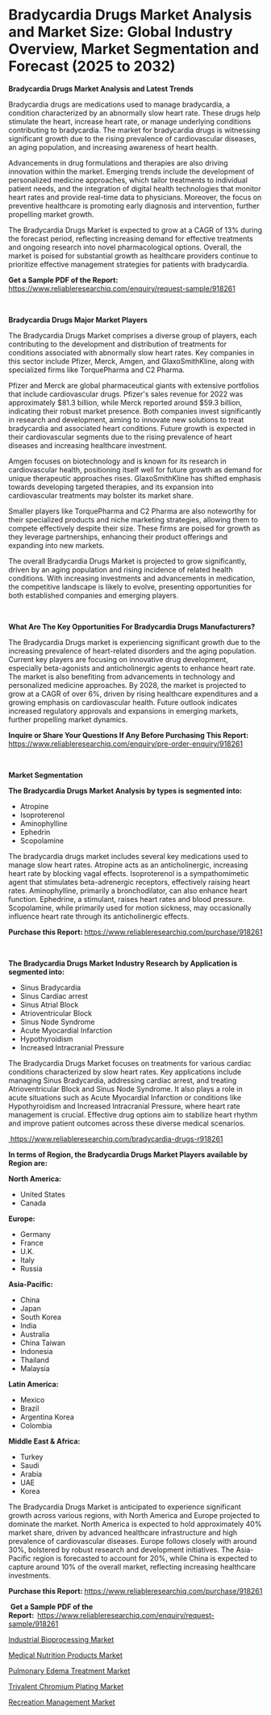 <p><h1>Bradycardia Drugs Market Analysis and Market Size: Global Industry Overview, Market Segmentation and Forecast (2025 to 2032)</h1></p><p><strong>Bradycardia Drugs Market Analysis and Latest Trends</strong></p>
<p><p>Bradycardia drugs are medications used to manage bradycardia, a condition characterized by an abnormally slow heart rate. These drugs help stimulate the heart, increase heart rate, or manage underlying conditions contributing to bradycardia. The market for bradycardia drugs is witnessing significant growth due to the rising prevalence of cardiovascular diseases, an aging population, and increasing awareness of heart health. </p><p>Advancements in drug formulations and therapies are also driving innovation within the market. Emerging trends include the development of personalized medicine approaches, which tailor treatments to individual patient needs, and the integration of digital health technologies that monitor heart rates and provide real-time data to physicians. Moreover, the focus on preventive healthcare is promoting early diagnosis and intervention, further propelling market growth. </p><p>The Bradycardia Drugs Market is expected to grow at a CAGR of 13% during the forecast period, reflecting increasing demand for effective treatments and ongoing research into novel pharmacological options. Overall, the market is poised for substantial growth as healthcare providers continue to prioritize effective management strategies for patients with bradycardia.</p></p>
<p><strong>Get a Sample PDF of the Report:&nbsp;</strong> <a href="https://www.reliableresearchiq.com/enquiry/request-sample/918261?utm_campaign=1159&utm_medium=2&utm_source=Github&utm_content=ia&utm_term=06032025&utm_id=bradycardia-drugs">https://www.reliableresearchiq.com/enquiry/request-sample/918261</a></p>
<p>&nbsp;</p>
<p><strong>Bradycardia Drugs Major Market Players</strong></p>
<p><p>The Bradycardia Drugs Market comprises a diverse group of players, each contributing to the development and distribution of treatments for conditions associated with abnormally slow heart rates. Key companies in this sector include Pfizer, Merck, Amgen, and GlaxoSmithKline, along with specialized firms like TorquePharma and C2 Pharma.</p><p>Pfizer and Merck are global pharmaceutical giants with extensive portfolios that include cardiovascular drugs. Pfizer's sales revenue for 2022 was approximately $81.3 billion, while Merck reported around $59.3 billion, indicating their robust market presence. Both companies invest significantly in research and development, aiming to innovate new solutions to treat bradycardia and associated heart conditions. Future growth is expected in their cardiovascular segments due to the rising prevalence of heart diseases and increasing healthcare investment.</p><p>Amgen focuses on biotechnology and is known for its research in cardiovascular health, positioning itself well for future growth as demand for unique therapeutic approaches rises. GlaxoSmithKline has shifted emphasis towards developing targeted therapies, and its expansion into cardiovascular treatments may bolster its market share.</p><p>Smaller players like TorquePharma and C2 Pharma are also noteworthy for their specialized products and niche marketing strategies, allowing them to compete effectively despite their size. These firms are poised for growth as they leverage partnerships, enhancing their product offerings and expanding into new markets.</p><p>The overall Bradycardia Drugs Market is projected to grow significantly, driven by an aging population and rising incidence of related health conditions. With increasing investments and advancements in medication, the competitive landscape is likely to evolve, presenting opportunities for both established companies and emerging players.</p></p>
<p>&nbsp;</p>
<p><strong>What Are The Key Opportunities For Bradycardia Drugs Manufacturers?</strong></p>
<p><p>The Bradycardia Drugs market is experiencing significant growth due to the increasing prevalence of heart-related disorders and the aging population. Current key players are focusing on innovative drug development, especially beta-agonists and anticholinergic agents to enhance heart rate. The market is also benefiting from advancements in technology and personalized medicine approaches. By 2028, the market is projected to grow at a CAGR of over 6%, driven by rising healthcare expenditures and a growing emphasis on cardiovascular health. Future outlook indicates increased regulatory approvals and expansions in emerging markets, further propelling market dynamics.</p></p>
<p><strong>Inquire or Share Your Questions If Any Before Purchasing This Report:</strong> <a href="https://www.reliableresearchiq.com/enquiry/pre-order-enquiry/918261?utm_campaign=1159&utm_medium=2&utm_source=Github&utm_content=ia&utm_term=06032025&utm_id=bradycardia-drugs">https://www.reliableresearchiq.com/enquiry/pre-order-enquiry/918261</a></p>
<p>&nbsp;</p>
<p><strong>Market Segmentation</strong></p>
<p><strong>The Bradycardia Drugs Market Analysis by types is segmented into:</strong></p>
<p><ul><li>Atropine</li><li>Isoproterenol</li><li>Aminophylline</li><li>Ephedrin</li><li>Scopolamine</li></ul></p>
<p><p>The bradycardia drugs market includes several key medications used to manage slow heart rates. Atropine acts as an anticholinergic, increasing heart rate by blocking vagal effects. Isoproterenol is a sympathomimetic agent that stimulates beta-adrenergic receptors, effectively raising heart rates. Aminophylline, primarily a bronchodilator, can also enhance heart function. Ephedrine, a stimulant, raises heart rates and blood pressure. Scopolamine, while primarily used for motion sickness, may occasionally influence heart rate through its anticholinergic effects.</p></p>
<p><strong>Purchase this Report:&nbsp;</strong><a href="https://www.reliableresearchiq.com/purchase/918261?utm_campaign=1159&utm_medium=2&utm_source=Github&utm_content=ia&utm_term=06032025&utm_id=bradycardia-drugs">https://www.reliableresearchiq.com/purchase/918261</a></p>
<p>&nbsp;</p>
<p><strong>The Bradycardia Drugs Market Industry Research by Application is segmented into:</strong></p>
<p><ul><li>Sinus Bradycardia</li><li>Sinus Cardiac arrest</li><li>Sinus Atrial Block</li><li>Atrioventricular Block</li><li>Sinus Node Syndrome</li><li>Acute Myocardial Infarction</li><li>Hypothyroidism</li><li>Increased Intracranial Pressure</li></ul></p>
<p><p>The Bradycardia Drugs Market focuses on treatments for various cardiac conditions characterized by slow heart rates. Key applications include managing Sinus Bradycardia, addressing cardiac arrest, and treating Atrioventricular Block and Sinus Node Syndrome. It also plays a role in acute situations such as Acute Myocardial Infarction or conditions like Hypothyroidism and Increased Intracranial Pressure, where heart rate management is crucial. Effective drug options aim to stabilize heart rhythm and improve patient outcomes across these diverse medical scenarios.</p></p>
<p><a href="https://www.reliableresearchiq.com/bradycardia-drugs-r918261?utm_campaign=1159&utm_medium=2&utm_source=Github&utm_content=ia&utm_term=06032025&utm_id=bradycardia-drugs">&nbsp;https://www.reliableresearchiq.com/bradycardia-drugs-r918261</a></p>
<p><strong>In terms of Region, the Bradycardia Drugs Market Players available by Region are:</strong></p>
<p>
    <p> <strong> North America: </strong>
        <ul>
            <li>United States</li>
            <li>Canada</li>
        </ul>
        </p> 
    <p> <strong> Europe: </strong>
        <ul>
            <li>Germany</li>
            <li>France</li>
            <li>U.K.</li>
            <li>Italy</li>
            <li>Russia</li>
        </ul>
        </p> 
    <p> <strong> Asia-Pacific: </strong>
        <ul>
            <li>China</li>
            <li>Japan</li>
            <li>South Korea</li>
            <li>India</li>
            <li>Australia</li>
            <li>China Taiwan</li>
            <li>Indonesia</li>
            <li>Thailand</li>
            <li>Malaysia</li>
        </ul>
        </p> 
    <p> <strong> Latin America: </strong>
        <ul>
            <li>Mexico</li>
            <li>Brazil</li>
            <li>Argentina Korea</li>
            <li>Colombia</li>
        </ul>
        </p> 
    <p> <strong> Middle East & Africa: </strong>
        <ul>
            <li>Turkey</li>
            <li>Saudi</li>
            <li>Arabia</li>
            <li>UAE</li>
            <li>Korea</li>
        </ul>
    </p>
    </p>
<p><p>The Bradycardia Drugs Market is anticipated to experience significant growth across various regions, with North America and Europe projected to dominate the market. North America is expected to hold approximately 40% market share, driven by advanced healthcare infrastructure and high prevalence of cardiovascular diseases. Europe follows closely with around 30%, bolstered by robust research and development initiatives. The Asia-Pacific region is forecasted to account for 20%, while China is expected to capture around 10% of the overall market, reflecting increasing healthcare investments.</p></p>
<p><strong>Purchase this Report: </strong><a href="https://www.reliableresearchiq.com/purchase/918261?utm_campaign=1159&utm_medium=2&utm_source=Github&utm_content=ia&utm_term=06032025&utm_id=bradycardia-drugs">https://www.reliableresearchiq.com/purchase/918261</a></p>
<p>&nbsp;<strong>Get a Sample PDF of the Report:&nbsp;&nbsp;</strong><a href="https://www.reliableresearchiq.com/enquiry/request-sample/918261?utm_campaign=1159&utm_medium=2&utm_source=Github&utm_content=ia&utm_term=06032025&utm_id=bradycardia-drugs">https://www.reliableresearchiq.com/enquiry/request-sample/918261</a></p>
<p><strong></strong></p>
<p><p><a href="https://github.com/edderkoliso1/Market-Research-Report-List-1/blob/main/industrial-bioprocessing-market.md?utm_campaign=1159&utm_medium=2&utm_source=Github&utm_content=ia&utm_term=06032025&utm_id=bradycardia-drugs">Industrial Bioprocessing Market</a></p><p><a href="https://github.com/sarialahipff/Market-Research-Report-List-1/blob/main/medical-nutrition-products-market.md?utm_campaign=1159&utm_medium=2&utm_source=Github&utm_content=ia&utm_term=06032025&utm_id=bradycardia-drugs">Medical Nutrition Products Market</a></p><p><a href="https://github.com/gorbaicodaro/Market-Research-Report-List-1/blob/main/pulmonary-edema-treatment-market.md?utm_campaign=1159&utm_medium=2&utm_source=Github&utm_content=ia&utm_term=06032025&utm_id=bradycardia-drugs">Pulmonary Edema Treatment Market</a></p><p><a href="https://github.com/rwanjamiul/Market-Research-Report-List-1/blob/main/trivalent-chromium-plating-market.md?utm_campaign=1159&utm_medium=2&utm_source=Github&utm_content=ia&utm_term=06032025&utm_id=bradycardia-drugs">Trivalent Chromium Plating Market</a></p><p><a href="https://github.com/tamerlgwilt/Market-Research-Report-List-1/blob/main/recreation-management-market.md?utm_campaign=1159&utm_medium=2&utm_source=Github&utm_content=ia&utm_term=06032025&utm_id=bradycardia-drugs">Recreation Management Market</a></p></p>